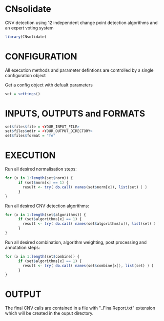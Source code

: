 CNsolidate
==========

CNV detection using 12 independent change point detection algorithms and an expert voting system

```R
library(CNsolidate)
```

# CONFIGURATION
All execution methods and parameter defintions are controlled by a single configuration object

Get a config object with defualt parameters
```R
set = settings()
```
# INPUTS, OUTPUTS and FORMATS

```R
set$files$file = <YOUR_INPUT_FILE>
set$files$odir = <YOUR_OUTPUT_DIRECTORY>
set$files$format = "fe"
```

# EXECUTION

Run all desired normalisation steps:
```R
for (x in 1:length(set$norm)) {
      if (set$norm[x] == 1) {
        result <- try( do.call( names(set$norm[x]), list(set) ) )
      }
}
```


Run all desired CNV detection algorithms:
```R
for (x in 1:length(set$algorithms)) {
      if (set$algorithms[x] == 1) {
        result <- try( do.call( names(set$algorithms[x]), list(set) ) )
      }
}
```
Run all desired combination, algorithm weighting, post processing and annotation steps:
```R
for (x in 1:length(set$combine)) {
      if (set$algorithms[x] == 1) {
        result <- try( do.call( names(set$combine[x]), list(set) ) )
      }
}
```
# OUTPUT
The final CNV calls are contained in a file with "_FinalReport.txt" extension which will be created in the ouput directory.
